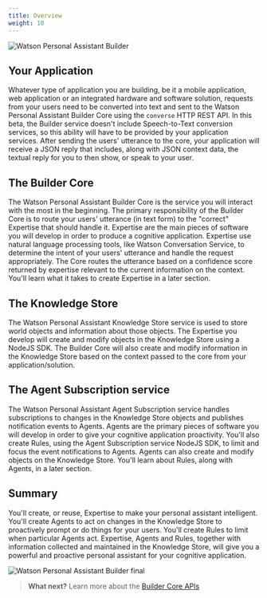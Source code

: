 ```yaml
---
title: Overview
weight: 10
---
```

![Watson Personal Assistant Builder ]({{site.baseurl}}/images/wpa_overview.png)

## Your Application

Whatever type of application you are building, be it a mobile application, web application or an integrated hardware and software solution, requests from your users need to be converted into text and sent to the Watson Personal Assistant Builder Core using the `converse` HTTP REST API.  In this beta, the Builder service doesn't include Speech-to-Text conversion services, so this ability will have to be provided by your application services.  After sending the users' utterance to the core, your application will receive a JSON reply that includes, along with JSON context data, the textual reply for you to then show, or speak to your user.

## The Builder Core

The Watson Personal Assistant Builder Core is the service you will interact with the most in the beginning.  The primary responsibility of the Builder Core is to route your users' utterance (in text form) to the "correct" Expertise that should handle it.  Expertise are the main pieces of software you will develop in order to produce a cognitive application.  Expertise use natural language processing tools, like Watson Conversation Service, to determine the intent of your users' utterance and handle the request appropriately.  The Core routes the utterance based on a confidence score returned by expertise relevant to the current information on the context.  You'll learn what it takes to create Expertise in a later section.

## The Knowledge Store

The Watson Personal Assistant Knowledge Store service is used to store world objects and information about those objects.  The Expertise you develop will create and modify objects in the Knowledge Store using a NodeJS SDK.  The Builder Core will also create and modify information in the Knowledge Store based on the context passed to the core from your application/solution.

## The Agent Subscription service

The Watson Personal Assistant Agent Subscription service handles subscriptions to changes in the Knowledge Store objects and publishes notification events to Agents.  Agents are the primary pieces of software you will develop in order to give your cognitive application proactivity.  You'll also create Rules, using the Agent Subscription service NodeJS SDK, to limit and focus the event notifications to Agents.  Agents can also create and modify objects on the Knowledge Store.  You'll learn about Rules, along with Agents, in a later section.

## Summary

You'll create, or reuse, Expertise to make your personal assistant intelligent.  You'll create Agents to act on changes in the Knowledge Store to proactively prompt or do things for your users.  You'll create Rules to limit when particular Agents act.  Expertise, Agents and Rules, together with information collected and maintained in the Knowledge Store, will give you a powerful and proactive personal assistant for your cognitive application. 

![Watson Personal Assistant Builder final]({{site.baseurl}}/images/wpa_overview2.png)

>**What next?**  Learn more about the [Builder Core APIs]({{site.baseurl}}/understand-service/core) 
